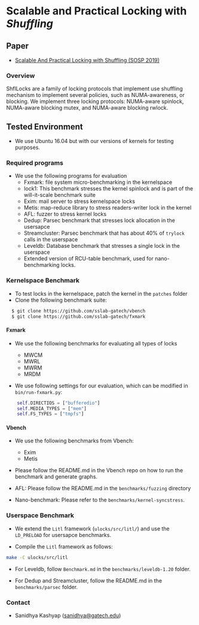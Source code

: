 Scalable and Practical Locking with *Shuffling*
===============================================

## Paper
* [Scalable And Practical Locking with Shuffling (SOSP 2019)]()

### Overview
ShflLocks are a family of locking protocols that
implement use shuffling mechanism to implement several policies,
such as NUMA-awareness, or blocking. We implement three locking
protocols: NUMA-aware spinlock, NUMA-aware blocking mutex,
and NUMA-aware blocking rwlock.

## Tested Environment
- We use Ubuntu 16.04 but with our versions of kernels for testing purposes.

### Required programs
- We use the following programs for evaluation
  - Fxmark: file system micro-benchmarking in the kernelspace
  - lock1: This benchmark stresses the kernel spinlock and is part of the will-it-scale benchmark suite
  - Exim: mail server to stress kernelspace locks
  - Metis: map-reduce library to stress readers-writer lock in the kernel
  - AFL: fuzzer to stress kernel locks
  - Dedup: Parsec benchmark that stresses lock allocation in the usersapce
  - Streamcluster: Parsec benchmark that has about 40% of `trylock` calls in the userspace
  - Leveldb: Database benchmark that stresses a single lock in the userspace
  - Extended version of RCU-table benchmark, used for nano-benchmarking locks.


### Kernelspace Benchmark
- To test locks in the kernelspace, patch the kernel in the `patches` folder
- Clone the following benchmark suite:
```bash
  $ git clone https://github.com/sslab-gatech/vbench
  $ git clone https://github.com/sslab-gatech/fxmark
```

#### Fxmark

- We use the following benchmarks for evaluating all types of locks
  - MWCM
  - MWRL
  - MWRM
  - MRDM

- We use following settings for our evaluation, which can be modified in `bin/run-fxmark.py`:
```python
    self.DIRECTIOS = ["bufferedio"]
    self.MEDIA_TYPES = ["mem"]
    self.FS_TYPES = ["tmpfs"]
```

#### Vbench

- We use the following benchmarks from Vbench:
  - Exim
  - Metis

- Please follow the README.md in the Vbench repo on how to run the benchmark and generate graphs.

- AFL: Please follow the README.md in the `benchmarks/fuzzing` directory

- Nano-benchmark: Please refer to the `benchmarks/kernel-syncstress`.

### Userspace Benchmark

- We extend the `Litl` framework (`ulocks/src/litl/`) and use the `LD_PRELOAD` for usersapce benchmarks.

- Compile the `Litl` framework as follows:
```bash
make -C ulocks/src/litl
```

- For Leveldb, follow `Benchmark.md` in the `benchmarks/leveldb-1.20` folder.

- For Dedup and Streamcluster, follow the README.md in the `benchmarks/parsec` folder.


### Contact
- Sanidhya Kashyap (sanidhya@gatech.edu)
